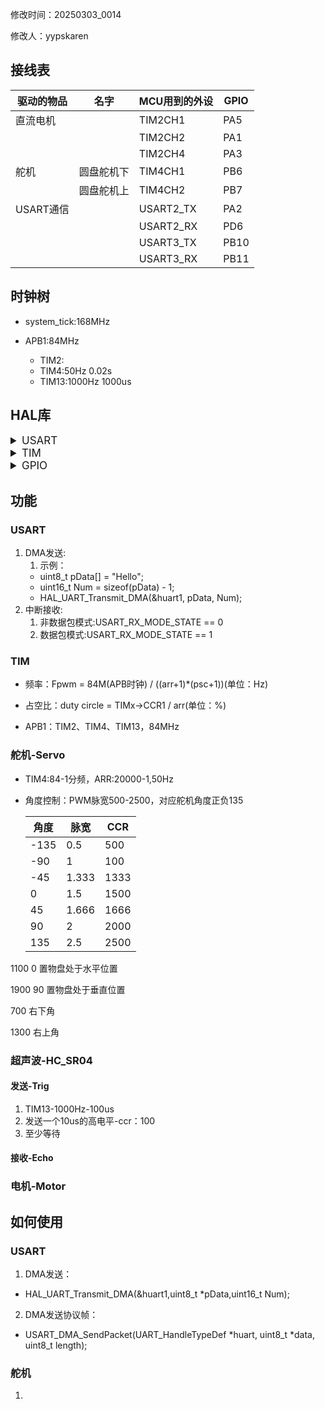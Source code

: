 修改时间：20250303_0014

修改人：yypskaren

## 接线表

| 驱动的物品 |名字      | MCU用到的外设 | GPIO |
| ------    | ----     | ---- | ---- |
| 直流电机   |          | TIM2CH1 | PA5   |
|           |           | TIM2CH2 | PA1   |
|           |           | TIM2CH4 | PA3   |
| 舵机      | 圆盘舵机下| TIM4CH1 | PB6   |
|           |圆盘舵机上 | TIM4CH2 | PB7   |
| USART通信 |          | USART2_TX|  PA2 |
|           |         | USART2_RX |  PD6 |
|           |          | USART3_TX|  PB10 |
|           |         | USART3_RX |  PB11 |

## 时钟树
- system_tick:168MHz

- APB1:84MHz
    - TIM2:
    - TIM4:50Hz 0.02s
    - TIM13:1000Hz 1000us


## HAL库

<details>
<summary style="font-size: 17px;">USART</summary>

1. HAL_UART_Transmit(&huart1,uint8_t *pData,uint16_t Num,超时值); 
   - 阻塞式发送，
2. HAL_UART_Transmit_IT(&huart1,uint8_t *pData,uint16_t Num);
   - 非阻塞式发送，利用中断发送。参数：串口，数据地址，发送的字节数
3. HAL_UART_Transmit_DMA(&huart1,uint8_t *pData,uint16_t Num);
   - DMA发送。参数：串口，数据地址，发送的字节数。
- 注意：中断发送和DMA发送需要注意发送间隔
</details>

<details>
<summary style="font-size: 17px;">TIM</summary>

1. HAL_TIM_PWM_Start(&htim4, TIM_CHANNEL_x);
    - 启动TIM
    - TIM_CHANNEL_x：通道x，TIM_CHANNEL_ALL:代表全部通道
2. __HAL_TIM_SET_COMPARE(&htim, TIM_CHANNEL_x, ccr_value);
    - 修改CCR值，也可以TIMx->CCR1 = 150;
</details>


<details>
<summary style="font-size: 17px;">GPIO</summary>

1. HAL_GPIO_WritePin(GPIOF,GPIO_PIN_10,GPIO_PIN_RESET);
   - 拉低
2. HAL_GPIO_WritePin (GPIOF,GPIO_PIN_9,GPIO_PIN_SET);
    - 拉高
</details>

## 功能
### USART
1. DMA发送:
    1. 示例：
    - uint8_t pData[] = "Hello";
    - uint16_t Num = sizeof(pData) - 1;
    - HAL_UART_Transmit_DMA(&huart1, pData, Num);
1. 中断接收:
   1. 非数据包模式:USART_RX_MODE_STATE == 0
   2. 数据包模式:USART_RX_MODE_STATE == 1

### TIM
- 频率：Fpwm = 84M(APB时钟) / ((arr+1)*(psc+1))(单位：Hz)

- 占空比：duty circle = TIMx->CCR1 / arr(单位：%)

- APB1：TIM2、TIM4、TIM13，84MHz

### 舵机-Servo
- TIM4:84-1分频，ARR:20000-1,50Hz
- 角度控制：PWM脉宽500-2500，对应舵机角度正负135

    |角度   | 脉宽   |CCR   | 
    |----   | ------| ---- |
    |-135   | 0.5   | 500  |
    |-90    | 1     | 100  |
    |-45    | 1.333 | 1333 |
    |0      | 1.5   | 1500 |
    |45     | 1.666 | 1666 |
    |90     | 2     | 2000 |
    |135    | 2.5   | 2500 |

1100 0 置物盘处于水平位置

1900 90 置物盘处于垂直位置

700 右下角

1300 右上角

### 超声波-HC_SR04
#### 发送-Trig
1. TIM13-1000Hz-100us
2. 发送一个10us的高电平-ccr：100
3. 至少等待
#### 接收-Echo

### 电机-Motor

## 如何使用
### USART
1. DMA发送：
- HAL_UART_Transmit_DMA(&huart1,uint8_t *pData,uint16_t Num);
2. DMA发送协议帧：
- USART_DMA_SendPacket(UART_HandleTypeDef *huart, uint8_t *data, uint8_t length);
### 舵机
1. 





